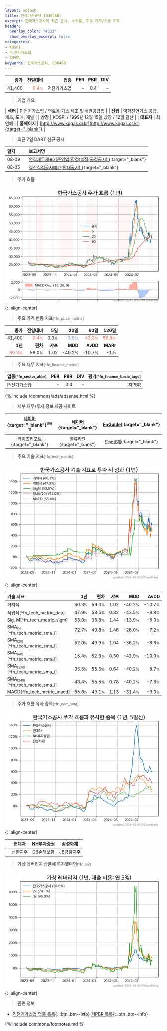 ```yaml
---
layout: splash
title: 한국가스공사 (036460)
excerpt: 한국가스공사의 최근 공시, 수익률, 주요 재무/기술 지표
header:
  overlay_color: "#333"
  show_overlay_excerpt: false
categories:
- KOSPI
- P:전기가스업
- 저PBR
keywords: 한국가스공사, 036460
---
```


| **종가** | **전일대비** | **업종** | **PER** | **PBR** | **DIV** |
| -------: | -----------: | -------: | ------: | ------: | ------: |
| 41,400 | <span style="color: tomato">0.4<small>%</small></span> | P:전기가스업 | - | 0.4 | - |

<!-- more -->


> **기업 개요**<a id="company"></a>

| <span style="white-space:nowrap;">**섹터**</span> | P:전기가스업 / 연료용 가스 제조 및 배관공급업 |
| <span style="white-space:nowrap;">**산업**</span> | 액화천연가스 공급, 제조, 도매, 개발 |
| <span style="white-space:nowrap;">**상장**</span> | KOSPI / 1999년 12월 15일 상장 / 12월 결산 |
| <span style="white-space:nowrap;">**대표자**</span> | 최연혜 |
| <span style="white-space:nowrap;">**홈페이지**</span> | [http://www.kogas.or.kr](http://www.kogas.or.kr){:target="_blank"} |


> **최근 7일 DART 신규 공시**<a id="dart"></a>

| **일자** |      | **보고서명** |
| :------- | :--- | :----------- |
| 08&#x2011;09 | | [연결재무제표기준영업(잠정)실적(공정공시)              ](https://dart.fss.or.kr/dsaf001/main.do?rcpNo=20240809800416){:target="_blank"} |
| 08&#x2011;05 | | [결산실적공시예고(안내공시)              ](https://dart.fss.or.kr/dsaf001/main.do?rcpNo=20240805800730){:target="_blank"} |


> **주가 흐름**<a id="price"></a>

![036460](/stock/images/036460.png){: .align-center}


> **주요 가격 변동 지표**<small>[^fn_price_metric]</small>

| **종가** | **전일대비** | **5일** | **20일** | **60일** | **120일** |
| -------: | -----------: | ------: | -------: | -------: | --------: |
| 41,400 | <span style="color: tomato">0.4<small>%</small></span> | 0.0<small>%</small> | <span style="color: cornflowerblue">-3.9<small>%</small></span> | <span style="color: tomato">43.3<small>%</small></span> | <span style="color: tomato">56.8<small>%</small></span> |
| **1년** | **편차** | **샤프** | **MDD** | **AvDD** | **MARr** |
| <span style="color: tomato">60.3<small>%</small></span> | 59.0<small>%</small> | 1.02 | -40.2<small>%</small> | -10.7<small>%</small> | -1.5 |


> **주요 재무 지표**<small>[^fn_finance_metric]</small>

| **업종**<small>[^fn_sector_abbr]</small> | **PER** | **PBR** | **DIV** | **평가**<small>[^fn_finance_basic_tags]</small> |
| :--------------------------------------- | ------: | ------: | ------: | ----------------------------------------------: |
| P:전기가스업 | - | 0.4 | - | 저PBR |



{% include /commons/ads/adsense.html %}

> **세부 재무/투자 정보 제공 사이트**

| [네이버](https://m.stock.naver.com/domestic/stock/036460/finance/summary){:target="_blank"}<sup><small>모바일</small></sup> | [네이버](https://finance.naver.com/item/coinfo.naver?code=036460){:target="_blank"} | [FnGuide](https://comp.fnguide.com/SVO2/ASP/SVD_Invest.asp?gicode=A036460&MenuYn=Y){:target="_blank"} |
| :---: | :---: | :---: |
| [와이즈리포트](https://comp.wisereport.co.kr/company/c1040001.aspx?cmp_cd=036460){:target="_blank"} | [밸류라인](https://www.valueline.co.kr/finance/summary/036460){:target="_blank"} | [한국경제](https://markets.hankyung.com/stock/036460/financial-summary){:target="_blank"} |


> **주요 기술 지표**<small>[^fn_tech_metric]</small>


![036460](/stock/images/036460_tech.png){: .align-center}

| **기술 지표** | **1년** | **편차** | **샤프** | **MDD** | **AvDD** |
| :------------ | ------: | -----------: | -------: | ------: | -------: |
| 거치식 | 60.3<small>%</small> | 59.0<small>%</small> | 1.02 | -40.2<small>%</small> | -10.7<small>%</small> |
| 적립식[^fn_tech_metric_dca] | 47.9<small>%</small> | 58.5<small>%</small> | 0.82 | -43.5<small>%</small> | -9.8<small>%</small> |
| Sig. M[^fn_tech_metric_sigm] | 53.0<small>%</small> | 36.8<small>%</small> | 1.44 | -13.9<small>%</small> | -5.3<small>%</small> |
| SMA<small><sub>(5)</sub></small>[^fn_tech_metric_sma_i] | 72.7<small>%</small> | 49.8<small>%</small> | 1.46 | -26.0<small>%</small> | -7.2<small>%</small> |
| SMA<small><sub>(20)</sub></small>[^fn_tech_metric_sma_i] | 52.0<small>%</small> | 49.9<small>%</small> | 1.04 | -36.2<small>%</small> | -8.8<small>%</small> |
| SMA<small><sub>(60)</sub></small>[^fn_tech_metric_sma_i] | 15.4<small>%</small> | 52.3<small>%</small> | 0.30 | -42.9<small>%</small> | -10.9<small>%</small> |
| SMA<small><sub>(120)</sub></small>[^fn_tech_metric_sma_i] | 35.5<small>%</small> | 55.6<small>%</small> | 0.64 | -40.2<small>%</small> | -8.7<small>%</small> |
| SMA<small><sub>(240)</sub></small>[^fn_tech_metric_sma_i] | 43.4<small>%</small> | 55.5<small>%</small> | 0.78 | -40.2<small>%</small> | -7.8<small>%</small> |
| MACD[^fn_tech_metric_macd] | 55.6<small>%</small> | 49.1<small>%</small> | 1.13 | -31.4<small>%</small> | -9.3<small>%</small> |


> **주가 흐름 유사 종목**<a id="corr"></a><small>[^fn_corr_long]</small>

![036460](/stock/images/036460_corr.png){: .align-center}

|       | [현대차](/005380/) | [NH투자증권](/005940/) | [삼성화재](/000810/) |
| :---: | :------------------------------------: | :------------------------------------: | :------------------------------------: |
|       | [신한지주](/055550/) | [DB손해보험](/005830/) | [JB금융지주](/175330/) |


> **가상 레버리지 상품에 투자했다면**<a id="2x"></a><small>[^fn_lev]</small>

![036460](/stock/images/036460_2x.png){: .align-center}


> **관련 정보**

- [P:전기가스업 업종 목록](/stats/sector/kospi_업종_전기가스업_종목/){: .btn .btn--info} [저PBR 목록](/fn/fn_low_pbr/){: .btn .btn--info}

{% include commons/footnotes.md %}